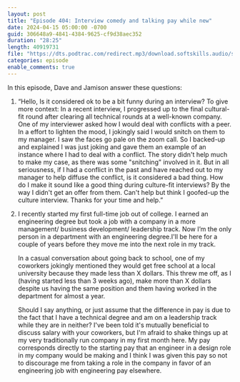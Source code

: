 ```yaml
---
layout: post
title: "Episode 404: Interview comedy and talking pay while new"
date: 2024-04-15 05:00:00 -0700
guid: 306648a9-4841-4384-9625-cf9d38aec352
duration: "28:25"
length: 40919731
file: "https://dts.podtrac.com/redirect.mp3/download.softskills.audio/sse-404.mp3"
categories: episode
enable_comments: true
---
```


In this episode, Dave and Jamison answer these questions:

1. “Hello,
   Is it considered ok to be a bit funny during an interview?
   To give more context:
   In a recent interview, I progressed up to the final cultural-fit round after clearing all technical rounds at a well-known company.
   One of my interviewer asked how I would deal with conflicts with a peer. In a effort to lighten the mood, I jokingly said I would snitch on them to my manager. I saw the faces go pale on the zoom call. So I backed-up and explained I was just joking and gave them an example of an instance where I had to deal with a conflict. The story didn't help much to make my case, as there was some "snitching" involved in it.
   But in all seriousness, if I had a conflict in the past and have reached out to my manager to help diffuse the conflict, is it considered a bad thing. How do I make it sound like a good thing during culture-fit interviews?
   By the way I didn't get an offer from them. Can't help but think I goofed-up the culture interview.
   Thanks for your time and help.”

2. I recently started my first full-time job out of college. I earned an engineering degree but took a job with a company in a more management/ business development/ leadership track. Now I’m the only person in a department with an engineering degree.I'll be here for a couple of years before they move me into the next role in my track.
   
   In a casual conversation about going back to school, one of my coworkers jokingly mentioned they would get free school at a local university because they made less than X dollars. This threw me off, as I (having started less than 3 weeks ago), make more than X dollars despite us having the same position and them having worked in the department for almost a year.
   
   Should I say anything, or just assume that the difference in pay is due to the fact that I have a technical degree and am on a leadership track while they are in neither? I've been told it's mutually beneficial to discuss salary with your coworkers, but I'm afraid to shake things up at my very traditionally run company in my first month here. My pay corresponds directly to the starting pay that an engineer in a design role in my company would be making and I think I was given this pay so not to discourage me from taking a role in the company in favor of an engineering job with engineering pay elsewhere.
